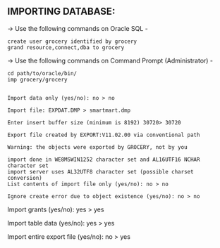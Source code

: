 IMPORTING DATABASE:
--------------------

-> Use the following commands on Oracle SQL -

```
create user grocery identified by grocery
grand resource,connect,dba to grocery
```

-> Use the following commands on Command Prompt (Administrator) -


```
cd path/to/oracle/bin/
imp grocery/grocery


Import data only (yes/no): no > no

Import file: EXPDAT.DMP > smartmart.dmp

Enter insert buffer size (minimum is 8192) 30720> 30720

Export file created by EXPORT:V11.02.00 via conventional path

Warning: the objects were exported by GROCERY, not by you

import done in WE8MSWIN1252 character set and AL16UTF16 NCHAR character set
import server uses AL32UTF8 character set (possible charset conversion)
List contents of import file only (yes/no): no > no

Ignore create error due to object existence (yes/no): no > no
```

Import grants (yes/no): yes > yes

Import table data (yes/no): yes > yes

Import entire export file (yes/no): no > yes
```
